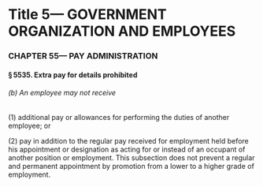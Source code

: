 
# Title 5— GOVERNMENT ORGANIZATION AND EMPLOYEES
### CHAPTER 55— PAY ADMINISTRATION
#### § 5535. Extra pay for details prohibited
###### (b) An employee may not receive

(1) additional pay or allowances for performing the duties of another employee; or

(2) pay in addition to the regular pay received for employment held before his appointment or designation as acting for or instead of an occupant of another position or employment. This subsection does not prevent a regular and permanent appointment by promotion from a lower to a higher grade of employment.

